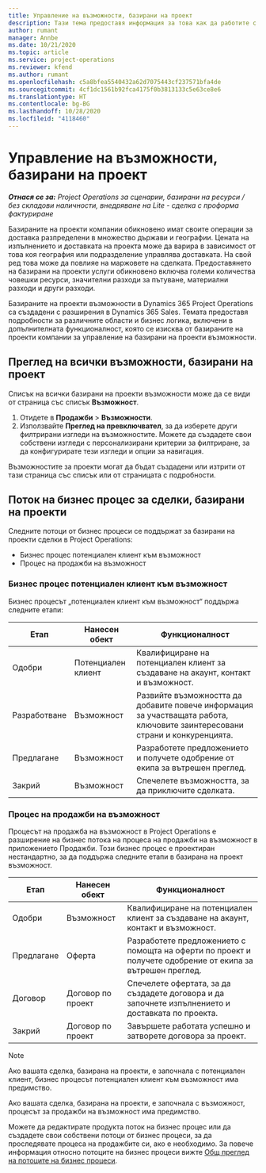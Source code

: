 ```yaml
---
title: Управление на възможности, базирани на проект
description: Тази тема предоставя информация за това как да работите с възможности, свързани с проекти.
author: rumant
manager: Annbe
ms.date: 10/21/2020
ms.topic: article
ms.service: project-operations
ms.reviewer: kfend
ms.author: rumant
ms.openlocfilehash: c5a8bfea5540432a62d7075443cf237571bfa4de
ms.sourcegitcommit: 4cf1dc1561b92fca4175f0b3813133c5e63ce8e6
ms.translationtype: HT
ms.contentlocale: bg-BG
ms.lasthandoff: 10/28/2020
ms.locfileid: "4118460"
---
```

# <a name="manage-project-based-opportunities"></a>Управление на възможности, базирани на проект

_**Отнася се за:** Project Operations за сценарии, базирани на ресурси / без складови наличности, внедряване на Lite - сделка с проформа фактуриране_

Базираните на проекти компании обикновено имат своите операции за доставка разпределени в множество държави и географии. Цената на изпълнението и доставката на проекта може да варира в зависимост от това коя география или подразделение управлява доставката. На свой ред това може да повлияе на маржовете на сделката. Предоставянето на базирани на проекти услуги обикновено включва големи количества човешки ресурси, значителни разходи за пътуване, материални разходи и други разходи.

Базираните на проекти възможности в Dynamics 365 Project Operations са създадени с разширения в Dynamics 365 Sales. Темата предоставя подробности за различните области и бизнес логика, включени в допълнителната функционалност, която се изисква от базираните на проекти компании за управление на базирани на проекти възможности.

## <a name="view-all-project-based-opportunities"></a>Преглед на всички възможности, базирани на проект

Списък на всички базирани на проекти възможности може да се види от страница със списък **Възможност**. 

1. Отидете в **Продажби** > **Възможности**.
2. Използвайте **Преглед на превключвател**, за да изберете други филтрирани изгледи на възможностите. Можете да създадете свои собствени изгледи с персонализирани критерии за филтриране, за да конфигурирате тези изгледи и опции за навигация.

Възможностите за проекти могат да бъдат създадени или изтрити от тази страница със списък или от страницата с подробности.

## <a name="business-process-flow-for-project-based-deals"></a>Поток на бизнес процес за сделки, базирани на проекти

Следните потоци от бизнес процеси се поддържат за базирани на проекти сделки в Project Operations:

- Бизнес процес потенциален клиент към възможност
- Процес на продажби на възможност

### <a name="lead-to-opportunity-business-process"></a>Бизнес процес потенциален клиент към възможност 
Бизнес процесът „потенциален клиент към възможност“ поддържа следните етапи:

| Етап | Нанесен обект | Функционалност |
| --- | --- | --- |
| Одобри | Потенциален клиент | Квалифициране на потенциален клиент за създаване на акаунт, контакт и възможност. |
| Разработване | Възможност | Развийте възможността да добавите повече информация за участващата работа, ключовите заинтересовани страни и конкуренцията. |
| Предлагане | Възможност | Разработете предложението и получете одобрение от екипа за вътрешен преглед. |
| Закрий | Възможност | Спечелете възможността, за да приключите сделката. |

### <a name="opportunity-sales-process"></a>Процес на продажби на възможност
Процесът на продажба на възможност в Project Operations е разширение на бизнес потока на процеса на продажби на възможност в приложението Продажби. Този бизнес процес е проектиран нестандартно, за да поддържа следните етапи в базирана на проект възможност.

| Етап | Нанесен обект | Функционалност |
| --- | --- | --- |
| Одобри | Възможност | Квалифициране на потенциален клиент за създаване на акаунт, контакт и възможност. |
| Предлагане | Оферта | Разработете предложението с помощта на оферти по проект и получете одобрение от екипа за вътрешен преглед. |
| Договор | Договор по проект | Спечелете офертата, за да създадете договора и да започнете изпълнението и доставката по проекта. |
| Закрий | Договор по проект | Завършете работата успешно и затворете договора за проект. |

> [!NOTE]
> Ако вашата сделка, базирана на проекти, е започнала с потенциален клиент, бизнес процесът потенциален клиент към възможност има предимство.
>
> Ако вашата сделка, базирана на проекти, е започнала с възможност, процесът за продажби на възможност има предимство.

Можете да редактирате продукта поток на бизнес процес или да създадете свои собствени потоци от бизнес процеси, за да проследявате процеса на продажбите си, ако е необходимо. За повече информация относно потоците на бизнес процеси вижте [Общ преглед на потоците на бизнес процеси](https://docs.microsoft.com/dynamics365/customerengagement/on-premises/customize/business-process-flows-overview).

